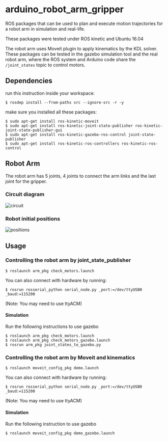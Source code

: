 # arduino_robot_arm_gripper
ROS packages that can be used to plan and execute motion trajectories for a robot arm in simulation and real-life.



These packages were tested under ROS kinetic and Ubuntu 16.04

The robot arm uses Moveit plugin to apply kinematics by the KDL solver. These packages can be tested in the gazebo simulation tool and the real robot arm, where the ROS system and Arduino code share the ```/joint_states``` topic to control motors.


## Dependencies
run this instruction inside your workspace:

```$ rosdep install --from-paths src --ignore-src -r -y```

make sure you installed all these packages:
```
$ sudo apt-get install ros-kinetic-moveit
$ sudo apt-get install ros-kinetic-joint-state-publisher ros-kinetic-joint-state-publisher-gui
$ sudo apt-get install ros-kinetic-gazebo-ros-control joint-state-publisher
$ sudo apt-get install ros-kinetic-ros-controllers ros-kinetic-ros-control

```


## Robot Arm
The robot arm has 5 joints, 4 joints to connect the arm links and the last joint for the gripper.
### Circuit diagram 
![circuit](circuit.png)
### Robot initial positions
![positions](positions.png)

## Usage
### Controlling the robot arm by joint_state_publisher
```$ roslaunch arm_pkg check_motors.launch```

You can also connect with hardware by running:

```$ rosrun rosserial_python serial_node.py _port:=/dev/ttyUSB0 _baud:=115200```

(Note: You may need to use ttyACM)

#### Simulation
Run the following instructions to use gazebo
```
$ roslaunch arm_pkg check_motors.launch
$ roslaunch arm_pkg check_motors_gazebo.launch
$ rosrun arm_pkg joint_states_to_gazebo.py
```

### Controlling the robot arm by Moveit and kinematics
```$ roslaunch moveit_config_pkg demo.launch```

You can also connect with hardware by running:

```$ rosrun rosserial_python serial_node.py _port:=/dev/ttyUSB0 _baud:=115200```

(Note: You may need to use ttyACM)

#### Simulation
Run the following instruction to use gazebo

```$ roslaunch moveit_config_pkg demo_gazebo.launch```
